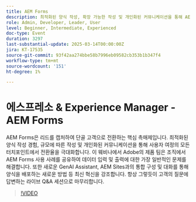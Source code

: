 ```yaml
---
title: AEM Forms
description: 최적화된 양식 작성, 확장 가능한 작성 및 개인화된 커뮤니케이션을 통해 AEM Forms 캡처가 어떻게 리드 및 전환을 유도하는지 알아보십시오. GenAI Assistant 및 AEM Sites과의 통합 구성 등 최신 혁신 기술에 대해 알아보십시오. 사용 사례, 데이터 문제에 대한 솔루션 및 라이브 Q&A 세션을 보려면 웨비나에 참여하십시오.
role: Admin, Developer, Leader, User
level: Beginner, Intermediate, Experienced
doc-type: Event
duration: 3297
last-substantial-update: 2025-03-14T00:00:00Z
jira: KT-17535
source-git-commit: 93f42aa274bbe58b7996eb09582cb353b1b347f4
workflow-type: tm+mt
source-wordcount: '151'
ht-degree: 1%

---
```



# 에스프레소 &amp; Experience Manager - AEM Forms

AEM Forms은 리드를 캡처하여 단골 고객으로 전환하는 핵심 촉매제입니다. 최적화된 양식 작성 경험, 규모에 따른 작성 및 개인화된 커뮤니케이션을 통해 사용자 여정의 모든 터치포인트에서 전환율을 극대화합니다. 이 웨비나에서 Adobe의 제품 팀은 조직에서 AEM Forms 사용 사례를 공유하여 데이터 입력 및 출력에 대한 가장 일반적인 문제를 해결합니다. 또한 새로운 GenAI Assistant, AEM Sites과의 통합 구성 및 대화를 통해 양식을 배포하는 새로운 방법 등 최신 혁신을 강조합니다. 항상 그렇듯이 고객의 질문에 답변하는 라이브 Q&amp;A 세션으로 마무리합니다.

>[!VIDEO](https://video.tv.adobe.com/v/3451636/?learn=on&enablevpops)
